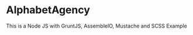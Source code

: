 AlphabetAgency
==============

This is a Node JS with GruntJS, AssembleIO, Mustache and SCSS Example
